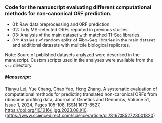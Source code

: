 ### Code for the manuscript evaluating different computational methods for non-canonical ORF prediction.

- 01: Raw data preprocessing and ORF prediction.
- 02: Tidy MS-detected ORFs reported in previous studies.
- 03: Analysis of the main dataset with matched TI-Seq libraries.
- 04: Analysis of random splits of Ribo-Seq libraries in the main dataset and additional datasets with mulitple biological replicates.

Note: Soure of published datasets analyzed were described in the manuscript. Custom scripts used in the analyses were available from the `src` directory.


##### Manuscript:

Tianyu Lei, Yue Chang, Chao Yao, Hong Zhang,
A systematic evaluation of computational methods for predicting translated non-canonical ORFs from ribosome profiling data,
Journal of Genetics and Genomics,
Volume 51, Issue 1,
2024,
Pages 105-108,
ISSN 1673-8527,
https://doi.org/10.1016/j.jgg.2023.08.010.
(https://www.sciencedirect.com/science/article/pii/S1673852723001820)
